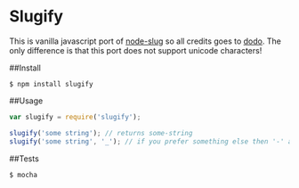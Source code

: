 # Slugify

This is vanilla javascript port of [node-slug](https://github.com/dodo/node-slug) so all credits goes to [dodo](https://github.com/dodo). The only difference is that this port does not support unicode characters!

##Install
```shell
$ npm install slugify
```

##Usage
```js
var slugify = require('slugify');

slugify('some string'); // returns some-string
slugify('some string', '_'); // if you prefer something else then '-' as seperator
```

##Tests
```shell
$ mocha
```

